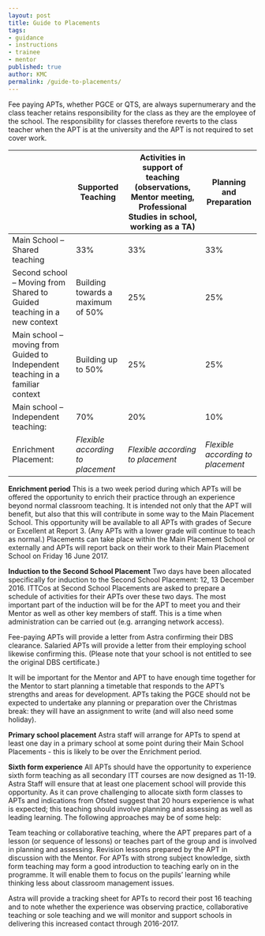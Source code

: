 ```yaml
---
layout: post
title: Guide to Placements
tags:
- guidance
- instructions
- trainee
- mentor
published: true
author: KMC
permalink: /guide-to-placements/
---
```

Fee paying APTs, whether PGCE or QTS, are always supernumerary and the class teacher retains responsibility for the class as they are the employee of the school.  The responsibility for classes therefore reverts to the class teacher when the APT is at the university and the APT is not required to set cover work.

<table>
  <thead>
    <tr>
      <th></th>
      <th>Supported Teaching</th>
      <th>Activities in support of teaching (observations, Mentor meeting, Professional Studies in school, working as a TA)</th>
      <th>Planning and Preparation</th>
    </tr>
  </thead>
  <tbody>
    <tr>
      <td>Main School – Shared teaching</td>
      <td>33%</td>
      <td>33%</td>
	  <td>33%</td>
    </tr>
    <tr>
      <td>Second school – Moving from Shared to Guided teaching in a new context</td>
      <td>Building towards a maximum of 50%</td>
      <td>25%</td>
	  <td>25%</td>
    </tr>
    <tr>
      <td>Main school – moving from Guided to Independent teaching in a familiar context</td>
      <td>Building up to 50%</td>
      <td>25%</td>
	  <td>25%</td>
    </tr>
    <tr>
      <td>Main school – Independent teaching: <strong></strong></td>
      <td>70%</td>
      <td>20%</td>
      <td>10%</td>
    </tr>
    <tr>
      <td>Enrichment Placement:</td>
      <td><em>Flexible according to placement</em></td>
      <td><em>Flexible according to placement</em></td>
      <td><em>Flexible according to placement</em></td>
    </tr>
  </tbody>
</table>
    

<strong>Enrichment period</strong>
This is a two week period during which APTs will be offered the opportunity to enrich their practice through an experience beyond normal classroom teaching. It is intended not only that the APT will benefit, but also that this will contribute in some way to the Main Placement School. This opportunity will be available to all APTs with grades of Secure or Excellent at Report 3. (Any APTs with a lower grade will continue to teach as normal.) 
Placements can take place within the Main Placement School or externally and APTs will report back on their work to their Main Placement School on Friday 16 June 2017. 

<strong>Induction to the Second School Placement</strong>
Two days have been allocated specifically for induction to the Second School Placement: 12, 13 December 2016. ITTCos at Second School Placements are asked to prepare a schedule of activities for their APTs over these two days. The most important part of the induction will be for the APT to meet you and their Mentor as well as other key members of staff. This is a time when administration can be carried out (e.g. arranging network access). 

Fee-paying APTs will provide a letter from Astra confirming their DBS clearance. Salaried APTs will provide a letter from their employing school likewise confirming this. (Please note that your school is not entitled to see the original DBS certificate.) 

It will be important for the Mentor and APT to have enough time together for the Mentor to start planning a timetable that responds to the APT’s strengths and areas for development. 
APTs taking the PGCE should not be expected to undertake any planning or preparation over the Christmas break: they will have an assignment to write (and will also need some holiday). 

<strong>Primary school placement</strong>
Astra staff will arrange for APTs to spend at least one day in a primary school at some point during their Main School Placements - this is likely to be over the Enrichment period. 

<strong>Sixth form experience</strong>
All APTs should have the opportunity to experience sixth form teaching as all secondary ITT courses are now designed as 11-19. Astra Staff will ensure that at least one placement school will provide this opportunity. As it can prove challenging to allocate sixth form classes to APTs and indications from Ofsted suggest that 20 hours experience is what is expected; this teaching should involve planning and assessing as well as leading learning. The following approaches may be of some help:

Team teaching or collaborative teaching, where the APT prepares part of a lesson (or sequence of lessons) or teaches part of the group and is involved in planning and assessing. 
Revision lessons prepared by the APT in discussion with the Mentor. 
For APTs with strong subject knowledge, sixth form teaching may form a good introduction to teaching early on in the programme. It will enable them to focus on the pupils’ learning while thinking less about classroom management issues. 

Astra will provide a tracking sheet for APTs to record their post 16 teaching and to note whether the experience was observing practice, collaborative teaching or sole teaching and we will monitor and support schools in delivering this increased contact through 2016-2017.
